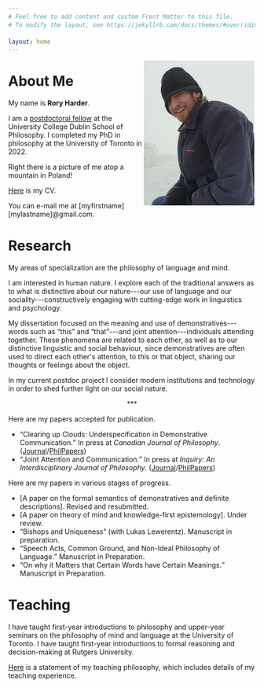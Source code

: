 ```yaml
---
# Feel free to add content and custom Front Matter to this file.
# To modify the layout, see https://jekyllrb.com/docs/themes/#overriding-theme-defaults

layout: home
---
```


<center><img src="mountpicture3.png" alt="me on a mountain" width="225" height="auto" hspace="3" style="float:right"></center>

# About Me

My name is <b>Rory Harder</b>.

I am a <a href="https://www.ucd.ie/philosophy/research/postdoctoralfellowshipprojects/">postdoctoral fellow</a> at the University College Dublin School of Philosophy. I completed my PhD in philosophy at the University of Toronto in 2022.

Right there is a picture of me atop a mountain in Poland!

<a href="rh-cv.pdf">Here</a> is my CV.

You can e-mail me at [myfirstname][mylastname]@gmail.com.

# Research

My areas of specialization are the philosophy of language and mind.

I am interested in human nature. I explore each of the traditional answers as to what is distinctive about our nature---our use of language and our sociality---constructively engaging with cutting-edge work in linguistics and psychology.

My dissertation focused on the meaning and use of demonstratives---words such as <q>this</q> and <q>that</q>---and joint attention---individuals attending together. These phenomena are related to each other, as well as to our distinctive linguistic and social behaviour, since demonstratives are often used to direct each other's attention, to this or that object, sharing our thoughts or feelings about the object.

In my current postdoc project I consider modern institutions and technology in order to shed further light on our social nature.

<center>***</center>

Here are my papers accepted for publication.

* <q>Clearing up Clouds: Underspecification in Demonstrative Communication.</q> In press at *Canadian Journal of Philosophy*. (<a href="https://doi.org/10.1017/can.2023.26">Journal</a>/<a href="https://philpapers.org/rec/HARCUC">PhilPapers</a>)
* <q>Joint Attention and Communication.</q> In press at *Inquiry: An Interdisciplinary Journal of Philosophy*. (<a href="https://www.tandfonline.com/doi/abs/10.1080/0020174X.2022.2074101">Journal</a>/<a href="https://philpapers.org/rec/HARJAA-6">PhilPapers</a>)

Here are my papers in various stages of progress.

* [A paper on the formal semantics of demonstratives and definite descriptions]. Revised and resubmitted.
* [A paper on theory of mind and knowledge-first epistemology]. Under review.
* <q>Bishops and Uniqueness</q> (with Lukas Lewerentz). Manuscript in preparation.
* <q>Speech Acts, Common Ground, and Non-Ideal Philosophy of Language.</q> Manuscript in Preparation.
* <q>On why it Matters that Certain Words have Certain Meanings.</q> Manuscript in Preparation.

# Teaching

I have taught first-year introductions to philosophy and upper-year seminars on the philosophy of mind and language at the University of Toronto. I have taught first-year introductions to formal reasoning and decision-making at Rutgers University.

<a href="rh-teachingstatement.pdf">Here</a> is a statement of my teaching philosophy, which includes details of my teaching experience.

<!-- I have taught third-year seminars on <a href="rh-mind-syllabus.pdf">perception</a> and <a href="fpsyll.pdf">Frege's puzzle</a> at the University of Toronto and a first-year <a href="syllabus.pdf">introduction to formal reasoning and decision making</a> at Rutgers University. -->

<!-- As a teaching assistant at the University of Toronto, I have run tutorials for second-year courses on metaphysics and epistemology, ancient philosophy, early modern philosophy, and probability theory; and a first-year introduction to philosophy course. -->





